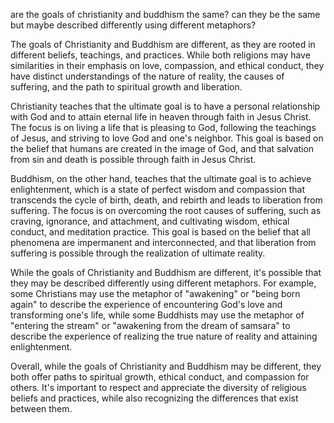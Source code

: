 are the goals of christianity and buddhism the same? can they be the same but maybe described differently using different metaphors?

The goals of Christianity and Buddhism are different, as they are rooted in different beliefs, teachings, and practices. While both religions may have similarities in their emphasis on love, compassion, and ethical conduct, they have distinct understandings of the nature of reality, the causes of suffering, and the path to spiritual growth and liberation.

Christianity teaches that the ultimate goal is to have a personal relationship with God and to attain eternal life in heaven through faith in Jesus Christ. The focus is on living a life that is pleasing to God, following the teachings of Jesus, and striving to love God and one's neighbor. This goal is based on the belief that humans are created in the image of God, and that salvation from sin and death is possible through faith in Jesus Christ.

Buddhism, on the other hand, teaches that the ultimate goal is to achieve enlightenment, which is a state of perfect wisdom and compassion that transcends the cycle of birth, death, and rebirth and leads to liberation from suffering. The focus is on overcoming the root causes of suffering, such as craving, ignorance, and attachment, and cultivating wisdom, ethical conduct, and meditation practice. This goal is based on the belief that all phenomena are impermanent and interconnected, and that liberation from suffering is possible through the realization of ultimate reality.

While the goals of Christianity and Buddhism are different, it's possible that they may be described differently using different metaphors. For example, some Christians may use the metaphor of "awakening" or "being born again" to describe the experience of encountering God's love and transforming one's life, while some Buddhists may use the metaphor of "entering the stream" or "awakening from the dream of samsara" to describe the experience of realizing the true nature of reality and attaining enlightenment.

Overall, while the goals of Christianity and Buddhism may be different, they both offer paths to spiritual growth, ethical conduct, and compassion for others. It's important to respect and appreciate the diversity of religious beliefs and practices, while also recognizing the differences that exist between them.
